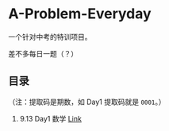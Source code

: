 # A-Problem-Everyday

一个针对中考的特训项目。

差不多每日一题（？）

## 目录

（注：提取码是期数，如 Day1 提取码就是 `0001`。）

1. 9.13 Day1 数学  [Link](https://pan.baidu.com/s/1zOjJbve7zHNSwjxWRly4kw)
